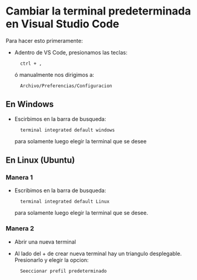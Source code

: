 # Cambiar la terminal predeterminada en Visual Studio Code

Para hacer esto primeramente:

- Adentro de VS Code, presionamos las teclas:  

        ctrl + , 
    
    ó manualmente nos dirigimos a:
    
        Archivo/Preferencias/Configuracion


## En Windows

- Escirbimos en la barra de busqueda:

        terminal integrated default windows
    
    para solamente luego elegir la terminal que se desee

## En Linux (Ubuntu)

### Manera 1

- Escribimos en la barra de busqueda:

        terminal integrated default Linux
    
    para solamente luego elegir la terminal que se desee.

### Manera 2

- Abrir una nueva terminal

- Al lado del + de crear nueva terminal hay un triangulo desplegable. Presionarlo y elegir la opcion:

        Seeccionar prefil predeterminado


